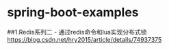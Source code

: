 # spring-boot-examples

##1.Redis系列二 - 通过redis命令和lua实现分布式锁
    https://blog.csdn.net/hry2015/article/details/74937375
